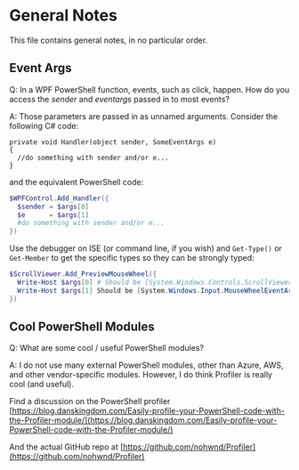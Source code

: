 # General Notes

This file contains general notes, in no particular order.

## Event Args

Q: In a WPF PowerShell function, events, such as click, happen. How do you access the _sender_ and _eventargs_ passed in to most events?

A: Those parameters are passed in as unnamed arguments. Consider the following C# code:

```CSharp
private void Handler(object sender, SomeEventArgs e)
{
  //do something with sender and/or e...
}
```

and the equivalent PowerShell code:

```PowerShell
$WPFControl.Add_Handler({
  $sender = $args[0]
  $e      = $args[1]
  #do something with sender and/or e...
})
```

Use the debugger on ISE (or command line, if you wish) and ```Get-Type()``` or ```Get-Member``` to get the specific types so they can be strongly typed:

```PowerShell
$ScrollViewer.Add_PreviewMouseWheel({
  Write-Host $args[0] # Should be [System.Windows.Controls.ScrollViewer]$args[0]
  Write-Host $args[1] Should be [System.Windows.Input.MouseWheelEventArgs]$args[1]
})
```

## Cool PowerShell Modules

Q: What are some cool / useful PowerShell modules?

A: I do not use many external PowerShell modules, other than Azure, AWS, and other vendor-specific modules. However, I do think Profiler is really cool (and useful).

Find a discussion on the PowerShell profiler [https://blog.danskingdom.com/Easily-profile-your-PowerShell-code-with-the-Profiler-module/](https://blog.danskingdom.com/Easily-profile-your-PowerShell-code-with-the-Profiler-module/)

And the actual GitHub repo at [https://github.com/nohwnd/Profiler](https://github.com/nohwnd/Profiler)
